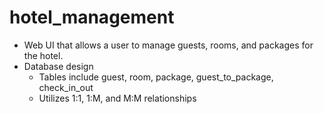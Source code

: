 # hotel_management

* Web UI that allows a user to manage guests, rooms, and packages for the hotel.
* Database design
  * Tables include guest, room, package, guest_to_package, check_in_out
  * Utilizes 1:1, 1:M, and M:M relationships
